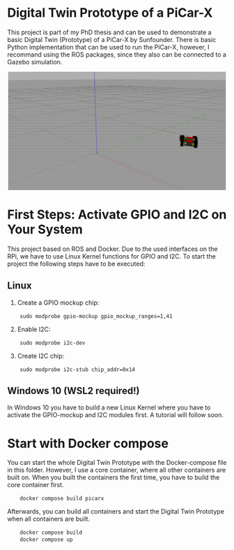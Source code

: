 # Digital Twin Prototype of a PiCar-X
This project is part of my PhD thesis and can be used to demonstrate a basic Digital Twin (Prototype) of a PiCar-X by Sunfounder.
There is basic Python implementation that can be used to run the PiCar-X, however, I recommand using the ROS packages, since they also can be connected to a Gazebo simulation.

<img style="display: block; margin: auto;" src="./docs/picarx-gazebo.gif" width="500" />

# First Steps: Activate GPIO and I2C on Your System
This project based on ROS and Docker. Due to the used interfaces on the RPi, we have to use Linux Kernel functions for GPIO and I2C. To start the project the following steps have to be executed:
## Linux
1. Create a GPIO mockup chip:
```console 
    sudo modprobe gpio-mockup gpio_mockup_ranges=1,41
```

2. Enable I2C:
```console 
    sudo modprobe i2c-dev
```

3. Create I2C chip:
```console 
    sudo modprobe i2c-stub chip_addr=0x14
```

## Windows 10 (WSL2 required!)
In Windows 10 you have to build a new Linux Kernel where you have to activate the GPIO-mockup and I2C modules first. A tutorial will follow soon.

# Start with Docker compose
You can start the whole Digital Twin Prototype with the Docker-compose file in this folder. However, I use a core container, where all other containers are built on. When you built the containers the first time, you have to build the core container first.

```console 
    docker compose build picarx
```

Afterwards, you can build all containers and start the Digital Twin Prototype when all containers are built.
```console 
    docker compose build
    docker compose up
```